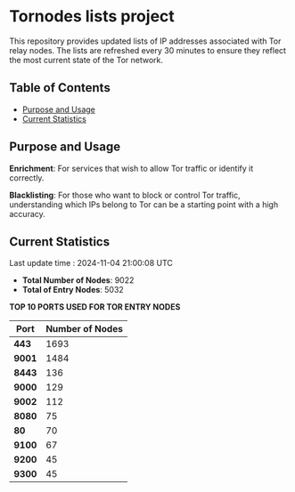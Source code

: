 # Tornodes lists project

This repository provides updated lists of IP addresses associated with Tor relay nodes. The lists are refreshed every 30 minutes to ensure they reflect the most current state of the Tor network.

## Table of Contents

- [Purpose and Usage](#purpose-and-usage)
- [Current Statistics](#current-statistics)


## Purpose and Usage

**Enrichment**: For services that wish to allow Tor traffic or identify it correctly.

**Blacklisting**: For those who want to block or control Tor traffic, understanding which IPs belong to Tor can be a starting point with a high accuracy.

## Current Statistics

Last update time : 2024-11-04 21:00:08 UTC

- **Total Number of Nodes**: 9022
- **Total of Entry Nodes**: 5032

**TOP 10 PORTS USED FOR TOR ENTRY NODES**

| **Port** | **Number of Nodes** |
|------|-----------------|
| **443**   | 1693  |
| **9001**   | 1484  |
| **8443**   | 136  |
| **9000**   | 129  |
| **9002**   | 112  |
| **8080**   | 75  |
| **80**   | 70  |
| **9100**   | 67  |
| **9200**   | 45  |
| **9300**   | 45  |

